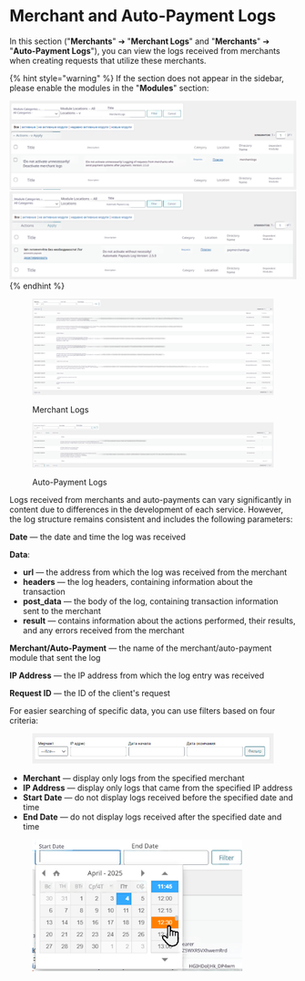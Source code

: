 # Merchant and Auto-Payment Logs

In this section ("**Merchants**" ➔ "**Merchant Logs**" and "**Merchants**" ➔ "**Auto-Payment Logs**"), you can view the logs received from merchants when creating requests that utilize these merchants.

{% hint style="warning" %}
If the section does not appear in the sidebar, please enable the modules in the "**Modules**" section:

<img src="../../../.gitbook/assets/image (1148)_eng.png" alt="" data-size="original">![](<../../../.gitbook/assets/image (2116)_eng.png>)
{% endhint %}

<figure><img src="../../../.gitbook/assets/image (1143)_eng.png" alt=""><figcaption><p>Merchant Logs</p></figcaption></figure>

<figure><img src="../../../.gitbook/assets/image (2117)_eng.png" alt=""><figcaption><p>Auto-Payment Logs</p></figcaption></figure>

Logs received from merchants and auto-payments can vary significantly in content due to differences in the development of each service. However, the log structure remains consistent and includes the following parameters:

**Date** — the date and time the log was received

**Data**:

* **url** — the address from which the log was received from the merchant
* **headers** — the log headers, containing information about the transaction
* **post_data** — the body of the log, containing transaction information sent to the merchant
* **result** — contains information about the actions performed, their results, and any errors received from the merchant

**Merchant/Auto-Payment** — the name of the merchant/auto-payment module that sent the log

**IP Address** — the IP address from which the log entry was received

**Request ID** — the ID of the client's request

For easier searching of specific data, you can use filters based on four criteria:

<figure><img src="../../../.gitbook/assets/image (889)_eng.png" alt=""><figcaption></figcaption></figure>

* **Merchant** — display only logs from the specified merchant
* **IP Address** — display only logs that came from the specified IP address
* **Start Date** — do not display logs received before the specified date and time
* **End Date** — do not display logs received after the specified date and time

<figure><img src="../../../.gitbook/assets/image (2118)_eng.png" alt="" width="369"><figcaption></figcaption></figure>